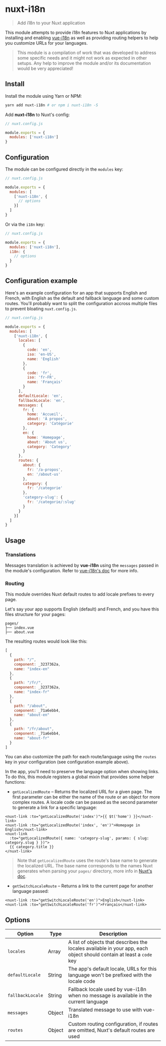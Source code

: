 # nuxt-i18n

> Add i18n to your Nuxt application

This module attempts to provide i18n features to Nuxt applications by installing and enabling [vue-i18n](https://github.com/kazupon/vue-i18n) as well as providing routing helpers to help you customize URLs for your languages.

> This module is a compilation of work that was developed to address some specific needs and it might not work as expected in other setups.
> Any help to improve the module and/or its documentation would be very appreciated! 

## Install

Install the module using Yarn or NPM:

```sh
yarn add nuxt-i18n # or npm i nuxt-i18n -S
```

Add **nuxt-i18n** to Nuxt's config:

```js
// nuxt.config.js

module.exports = {
  modules: ['nuxt-i18n']
}
```

## Configuration

The module can be configured directly in the `modules` key:

```js
// nuxt.config.js

module.exports = {
  modules: [
    ['nuxt-i18n', {
      // options
    }]
  ]
}
```

Or via the `i18n` key:

```js
// nuxt.config.js

module.exports = {
  modules: ['nuxt-i18n'],
  i18n: {
    // options
  }
}
```

## Configuration example

Here's an example configuration for an app that supports English and French, with English as the default and fallback language and some custom routes. You'll probably want to split the configuration accross multiple files to prevent bloating `nuxt.config.js`.

```js
// nuxt.config.js

module.exports = {
  modules: [
    ['nuxt-i18n', {
      locales: [
        {
          code: 'en',
          iso: 'en-US',
          name: 'English'
        },
        {
          code: 'fr',
          iso: 'fr-FR',
          name: 'Français'
        }
      ],
      defaultLocale: 'en',
      fallbackLocale: 'en',
      messages: {
        fr: {
          home: 'Accueil',
          about: 'À propos',
          category: 'Catégorie'
        },
        en: {
          home: 'Homepage',
          about: 'About us',
          category: 'Category'
        }
      },
      routes: {
        about: {
          fr: '/a-propos',
          en: '/about-us'
        },
        category: {
          fr: '/categorie'
        },
        'category-slug': {
          fr: '/categorie/:slug'
        }
      }
    }]
  ]
}
```

## Usage

### Translations

Messages translation is achieved by **vue-i18n** using the `messages` passed in the module's configuration. Refer to [vue-i18n's doc](https://kazupon.github.io/vue-i18n/en/) for more info.

### Routing

This module overrides Nuxt default routes to add locale prefixes to every page.

Let's say your app supports English (default) and French, and you have this files structure for your pages:

```
pages/
├── index.vue
├── about.vue
```

The resulting routes would look like this:

```js
[
  {
    path: "/",
    component: _3237362a,
    name: "index-en"
  },
  {
    path: "/fr/",
    component: _3237362a,
    name: "index-fr"
  },
  {
    path: "/about",
    component: _71a6ebb4,
    name: "about-en"
  },
  {
    path: "/fr/about",
    component: _71a6ebb4,
    name: "about-fr"
  }
]
```

You can also customize the path for each route/language using the `routes` key in your configuration (see configuration example above).

In the app, you'll need to preserve the language option when showing links. To do this, this module registers a global mixin that provides some helper functions:

- `getLocalizedRoute` – Returns the localized URL for a given page. The first parameter can be either the name of the route or an object for more complex routes. A locale code can be passed as the second parameter to generate a link for a specific language:

```vue
<nuxt-link :to="getLocalizedRoute('index')">{{ $t('home') }}</nuxt-link>
<nuxt-link :to="getLocalizedRoute('index', 'en')">Homepage in English</nuxt-link>
<nuxt-link
  :to="getLocalizedRoute({ name: 'category-slug', params: { slug: category.slug } })">
  {{ category.title }}
</nuxt-link>
```

> Note that `getLocalizedRoute` uses the route's base name to generate the localized URL. The base name corresponds to the names Nuxt generates when parsing your `pages/` directory, more info in [Nuxt's doc](https://nuxtjs.org/guide/routing).


- `getSwitchLocaleRoute` – Returns a link to the current page for another language passed:

```vue
<nuxt-link :to="getSwitchLocaleRoute('en')">English</nuxt-link>
<nuxt-link :to="getSwitchLocaleRoute('fr')">Français</nuxt-link>
```


## Options

| Option           | Type   | Description                                                                                                          |
|------------------|--------|----------------------------------------------------------------------------------------------------------------------|
| `locales`        | Array  | A list of objects that describes the locales available in your app, each object should contain at least a `code` key |
| `defaultLocale`  | String | The app's default locale, URLs for this language won't be prefixed with the locale code                              |
| `fallbackLocale` | String | Fallback locale used by vue-i18n when no message is available in the current language                                |
| `messages`       | Object | Translated message to use with vue-i18n                                                                              |
| `routes`         | Object | Custom routing configuration, if routes are omitted, Nuxt's default routes are used                                  |